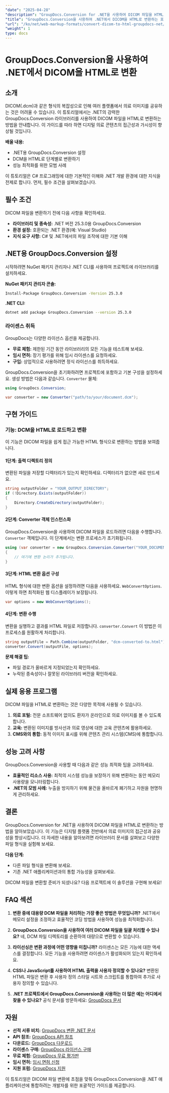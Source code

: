 ```yaml
---
"date": "2025-04-28"
"description": "GroupDocs.Conversion for .NET을 사용하여 DICOM 파일을 HTML로 변환하는 방법을 알아보세요. 이 가이드에서는 단계별 지침, 모범 사례 및 성능 향상 팁을 제공합니다."
"title": "GroupDocs.Conversion을 사용하여 .NET에서 DICOM을 HTML로 변환하는 포괄적인 가이드"
"url": "/ko/net/web-markup-formats/convert-dicom-to-html-groupdocs-net/"
"weight": 1
type: docs
---
```

# GroupDocs.Conversion을 사용하여 .NET에서 DICOM을 HTML로 변환

## 소개

DICOM(.dcm)과 같은 형식의 복잡성으로 인해 여러 플랫폼에서 의료 이미지를 공유하는 것은 어려울 수 있습니다. 이 튜토리얼에서는 .NET의 강력한 GroupDocs.Conversion 라이브러리를 사용하여 DICOM 파일을 HTML로 변환하는 방법을 안내합니다. 이 가이드를 따라 하면 디지털 의료 콘텐츠의 접근성과 가시성이 향상될 것입니다.

**배울 내용:**
- .NET용 GroupDocs.Conversion 설정
- DCM을 HTML로 단계별로 변환하기
- 성능 최적화를 위한 모범 사례

이 튜토리얼은 C# 프로그래밍에 대한 기본적인 이해와 .NET 개발 환경에 대한 지식을 전제로 합니다. 먼저, 필수 조건을 살펴보겠습니다.

## 필수 조건

DICOM 파일을 변환하기 전에 다음 사항을 확인하세요.
- **라이브러리 및 종속성:** .NET 버전 25.3.0용 GroupDocs.Conversion
- **환경 설정:** 호환되는 .NET 환경(예: Visual Studio)
- **지식 요구 사항:** C# 및 .NET에서의 파일 조작에 대한 기본 이해

## .NET용 GroupDocs.Conversion 설정

시작하려면 NuGet 패키지 관리자나 .NET CLI를 사용하여 프로젝트에 라이브러리를 설치하세요.

**NuGet 패키지 관리자 콘솔:**
```bash
Install-Package GroupDocs.Conversion -Version 25.3.0
```

**.NET CLI:**
```bash
dotnet add package GroupDocs.Conversion --version 25.3.0
```

### 라이센스 취득

GroupDocs는 다양한 라이선스 옵션을 제공합니다.
- **무료 체험:** 제한된 기간 동안 라이브러리의 모든 기능을 테스트해 보세요.
- **임시 면허:** 장기 평가를 위해 임시 라이센스를 요청하세요.
- **구입:** 상업적으로 사용하려면 정식 라이선스를 취득하세요.

GroupDocs.Conversion을 초기화하려면 프로젝트에 포함하고 기본 구성을 설정하세요. 생성 방법은 다음과 같습니다. `Converter` 물체:

```csharp
using GroupDocs.Conversion;

var converter = new Converter("path/to/your/document.dcm");
```

## 구현 가이드

### 기능: DCM을 HTML로 로드하고 변환

이 기능은 DICOM 파일을 쉽게 접근 가능한 HTML 형식으로 변환하는 방법을 보여줍니다.

#### 1단계: 출력 디렉토리 정의

변환된 파일을 저장할 디렉터리가 있는지 확인하세요. 디렉터리가 없으면 새로 만드세요.

```csharp
string outputFolder = "YOUR_OUTPUT_DIRECTORY";
if (!Directory.Exists(outputFolder))
{
    Directory.CreateDirectory(outputFolder);
}
```

#### 2단계: Converter 객체 인스턴스화

GroupDocs.Conversion을 사용하여 DICOM 파일을 로드하려면 다음을 수행합니다. `Converter` 객체입니다. 이 단계에서는 변환 프로세스가 초기화됩니다.

```csharp
using (var converter = new GroupDocs.Conversion.Converter("YOUR_DOCUMENT_DIRECTORY\\sample.dcm"))
{
    // 여기에 변환 논리가 추가됩니다.
}
```

#### 3단계: HTML 변환 옵션 구성

HTML 형식에 대한 변환 옵션을 설정하려면 다음을 사용하세요. `WebConvertOptions`. 이렇게 하면 최적화된 웹 디스플레이가 보장됩니다.

```csharp
var options = new WebConvertOptions();
```

#### 4단계: 변환 수행

변환을 실행하고 결과를 HTML 파일로 저장합니다. `converter.Convert` 이 방법은 이 프로세스를 원활하게 처리합니다.

```csharp
string outputFile = Path.Combine(outputFolder, "dcm-converted-to.html");
converter.Convert(outputFile, options);
```

**문제 해결 팁:**
- 파일 경로가 올바르게 지정되었는지 확인하세요.
- 누락된 종속성이나 잘못된 라이브러리 버전을 확인하세요.

## 실제 응용 프로그램

DICOM 파일을 HTML로 변환하는 것은 다양한 목적에 사용될 수 있습니다.
1. **의료 포털:** 전문 소프트웨어 없이도 환자가 온라인으로 의료 이미지를 볼 수 있도록 합니다.
2. **교육:** 변환된 이미지를 방사선과 의료 영상에 대한 교육 콘텐츠에 활용하세요.
3. **CMS와의 통합:** 동적 이미지 표시를 위해 콘텐츠 관리 시스템(CMS)에 통합합니다.

## 성능 고려 사항

GroupDocs.Conversion을 사용할 때 다음과 같은 성능 최적화 팁을 고려하세요.
- **효율적인 리소스 사용:** 최적의 시스템 성능을 보장하기 위해 변환하는 동안 메모리 사용량을 모니터링합니다.
- **.NET의 모범 사례:** 누출을 방지하기 위해 물건을 올바르게 폐기하고 자원을 현명하게 관리하세요.

## 결론

GroupDocs.Conversion for .NET을 사용하여 DICOM 파일을 HTML로 변환하는 방법을 알아보았습니다. 이 기능은 디지털 플랫폼 전반에서 의료 이미지의 접근성과 공유성을 향상시킵니다. 더 자세한 내용을 알아보려면 라이브러리 문서를 살펴보고 다양한 파일 형식을 실험해 보세요.

**다음 단계:**
- 다른 파일 형식을 변환해 보세요.
- 기존 .NET 애플리케이션과의 통합 가능성을 살펴보세요.

DICOM 파일을 변환할 준비가 되셨나요? 다음 프로젝트에 이 솔루션을 구현해 보세요!

## FAQ 섹션

1. **변환 중에 대용량 DCM 파일을 처리하는 가장 좋은 방법은 무엇입니까?**
   .NET에서 메모리 설정을 조정하고 효율적인 코딩 방법을 사용하여 성능을 최적화합니다.

2. **GroupDocs.Conversion을 사용하여 여러 DICOM 파일을 일괄 처리할 수 있나요?**
   네, DCM 파일 디렉토리를 순환하여 대량으로 변환할 수 있습니다.

3. **라이선싱은 변환 과정에 어떤 영향을 미칩니까?**
   라이센스는 모든 기능에 대한 액세스를 결정합니다. 모든 기능을 사용하려면 라이센스가 활성화되어 있는지 확인하세요.

4. **CSS나 JavaScript를 사용하여 HTML 출력을 사용자 정의할 수 있나요?**
   변환된 HTML 파일은 변환 후 사용자 정의 스타일 시트와 스크립트를 통합하여 추가로 사용자 정의할 수 있습니다.

5. **.NET 프로젝트에서 GroupDocs.Conversion을 사용하는 더 많은 예는 어디에서 찾을 수 있나요?**
   공식 문서를 방문하세요: [GroupDocs 문서](https://docs.groupdocs.com/conversion/net/)

## 자원

- **선적 서류 비치:** [GroupDocs 변환 .NET 문서](https://docs.groupdocs.com/conversion/net/)
- **API 참조:** [GroupDocs API 참조](https://reference.groupdocs.com/conversion/net/)
- **다운로드:** [GroupDocs 다운로드](https://releases.groupdocs.com/conversion/net/)
- **라이센스 구매:** [GroupDocs 라이선스 구매](https://purchase.groupdocs.com/buy)
- **무료 체험:** [GroupDocs 무료 평가판](https://releases.groupdocs.com/conversion/net/)
- **임시 면허:** [임시 면허 신청](https://purchase.groupdocs.com/temporary-license/)
- **지원 포럼:** [GroupDocs 지원](https://forum.groupdocs.com/c/conversion/10)

이 튜토리얼은 DICOM 파일 변환에 초점을 맞춰 GroupDocs.Conversion을 .NET 애플리케이션에 통합하려는 개발자를 위한 포괄적인 가이드를 제공합니다.